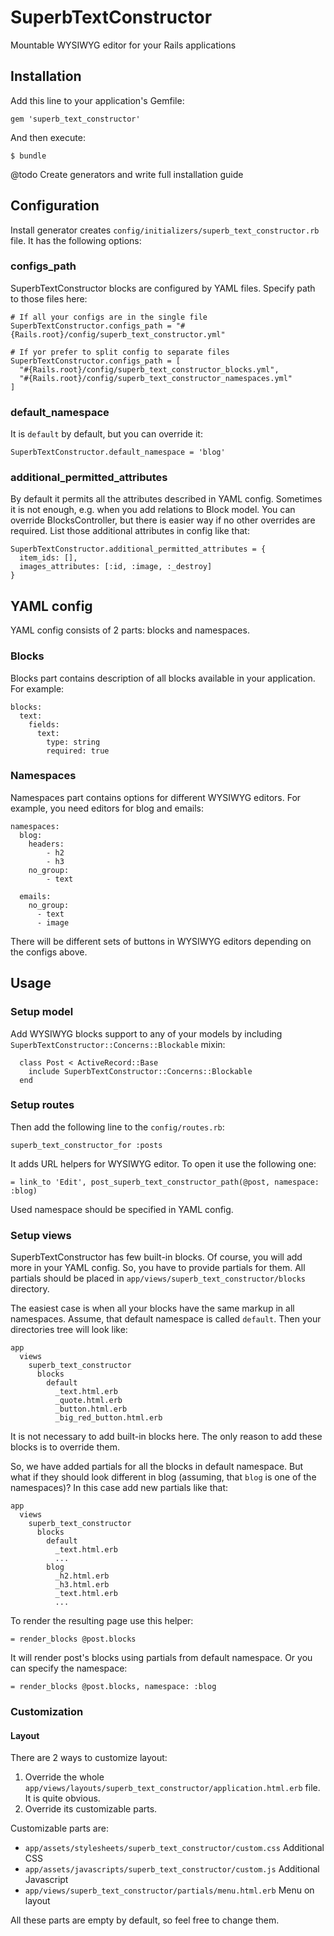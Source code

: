 # SuperbTextConstructor

Mountable WYSIWYG editor for your Rails applications

## Installation

Add this line to your application's Gemfile:

    gem 'superb_text_constructor'

And then execute:

    $ bundle

@todo Create generators and write full installation guide

## Configuration

Install generator creates `config/initializers/superb_text_constructor.rb` file. It has the following options:

### configs_path

SuperbTextConstructor blocks are configured by YAML files. Specify path to those files here:

    # If all your configs are in the single file
    SuperbTextConstructor.configs_path = "#{Rails.root}/config/superb_text_constructor.yml"

    # If yor prefer to split config to separate files
    SuperbTextConstructor.configs_path = [
      "#{Rails.root}/config/superb_text_constructor_blocks.yml",
      "#{Rails.root}/config/superb_text_constructor_namespaces.yml"
    ]

### default_namespace

It is `default` by default, but you can override it:

    SuperbTextConstructor.default_namespace = 'blog'

### additional_permitted_attributes

By default it permits all the attributes described in YAML config. Sometimes it is not enough, e.g. when you add relations to Block model. You can override BlocksController, but there is easier way if no other overrides are required. List those additional attributes in config like that:

    SuperbTextConstructor.additional_permitted_attributes = {
      item_ids: [],
      images_attributes: [:id, :image, :_destroy]
    }

## YAML config

YAML config consists of 2 parts: blocks and namespaces.

### Blocks

Blocks part contains description of all blocks available in your application. For example:

    blocks:
      text:
        fields:
          text:
            type: string
            required: true

### Namespaces

Namespaces part contains options for different WYSIWYG editors. For example, you need editors for blog and emails:

    namespaces:
      blog:
        headers:
            - h2
            - h3
        no_group:
            - text

      emails:
        no_group:
          - text
          - image

There will be different sets of buttons in WYSIWYG editors depending on the configs above.

## Usage

### Setup model

Add WYSIWYG blocks support to any of your models by including `SuperbTextConstructor::Concerns::Blockable` mixin:

      class Post < ActiveRecord::Base
        include SuperbTextConstructor::Concerns::Blockable
      end

### Setup routes

Then add the following line to the `config/routes.rb`:

    superb_text_constructor_for :posts

It adds URL helpers for WYSIWYG editor. To open it use the following one:

    = link_to 'Edit', post_superb_text_constructor_path(@post, namespace: :blog)

Used namespace should be specified in YAML config.

### Setup views

SuperbTextConstructor has few built-in blocks. Of course, you will add more in your YAML config. So, you have to provide partials for them. All partials should be placed in `app/views/superb_text_constructor/blocks` directory.

The easiest case is when all your blocks have the same markup in all namespaces. Assume, that default namespace is called `default`. Then your directories tree will look like:

    app
      views
        superb_text_constructor
          blocks
            default
              _text.html.erb
              _quote.html.erb
              _button.html.erb
              _big_red_button.html.erb

It is not necessary to add built-in blocks here. The only reason to add these blocks is to override them.

So, we have added partials for all the blocks in default namespace. But what if they should look different in blog (assuming, that `blog` is one of the namespaces)? In this case add new partials like that:

    app
      views
        superb_text_constructor
          blocks
            default
              _text.html.erb
              ...
            blog
              _h2.html.erb
              _h3.html.erb
              _text.html.erb
              ...

To render the resulting page use this helper:

    = render_blocks @post.blocks

It will render post's blocks using partials from default namespace. Or you can specify the namespace:

    = render_blocks @post.blocks, namespace: :blog

### Customization

#### Layout

There are 2 ways to customize layout:

1. Override the whole `app/views/layouts/superb_text_constructor/application.html.erb` file. It is quite obvious.
2. Override its customizable parts.

Customizable parts are:

* `app/assets/stylesheets/superb_text_constructor/custom.css` Additional CSS
* `app/assets/javascripts/superb_text_constructor/custom.js` Additional Javascript
* `app/views/superb_text_constructor/partials/menu.html.erb` Menu on layout

All these parts are empty by default, so feel free to change them.